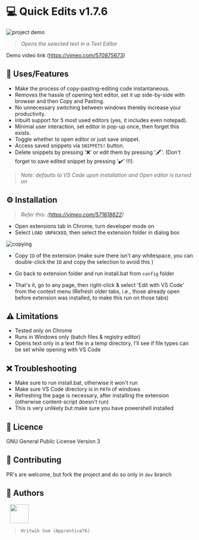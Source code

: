 # 💻 Quick Edits v1.7.6
![project demo](https://media.giphy.com/media/5dRd9AhjMxnXOityB5/giphy.gif)
> _Opens the selected text in a Text Editor_

Demo video link (https://vimeo.com/570875673)

## 🎉 Uses/Features

-   Make the process of copy-pasting-editing code instantaneous.
-   Removes the hassle of opening text editor, set it up side-by-side with browser and then Copy and Pasting.
-   No unnecessary switching between windows thereby increase your productivity.
-   Inbuilt support for 5 most used editors (yes, it includes even notepad).
-   Minimal user interaction, set editor in pop-up once, then forget this exists.
-   Toggle whether to open editor or just save snippet.
-   Access saved snippets via `SNIPPETS!` button.
-   Delete snippets by pressing '❌'  or edit them by pressing '🖋'. (Don't forget to save edited snippet by pressing '✔' !!!).

> _Note: defaults to VS Code upon installation and Open editor is turned on_

## ⚙ Installation

>   _Refer this: (https://vimeo.com/571618622)_
-   Open extensions tab in Chrome, turn developer mode on
-   Select `LOAD UNPACKED`, then select the extension folder in dialog box

![copying](https://i.imgur.com/ZehlbXg.gif)

-   Copy `ID` of the extension (make sure there isn't any whitespace, you can double-click the `ID` and copy the selection to avoid this )

-   Go back to extension folder and run install.bat from `config` folder
-   That's it, go to any page, then right-click & select 'Edit with VS Code' from the context menu (Refresh older tabs, i.e., those already open before extension was installed, to make this run on those tabs)

## ⚠ Limitations

-   Tested only on Chrome
-   Runs in Windows only (batch files & registry editor)
-   Opens text only in a text file in a temp directory, I'll see if file types can be set while opening with VS Code

## ❌ Troubleshooting

-   Make sure to run install.bat, otherwise it won't run
-   Make sure VS Code directory is in `PATH` of windows
-   Refreshing the page is necessary, after installing the extension (otherwise content-script doesn't run)
-   This is very unlikely but make sure you have powershell installed

## 📝 Licence

GNU General Public License Version 3

## 🥳 Contributing

PR's are welcome, but fork the project and do so only in `dev` branch

## 👻 Authors
<img style="margin: auto 10px" width="50" height="50" src="https://imgur.com/lEfOiEa.jpg" />

> `Hritwik Som (Apprentice76)`
